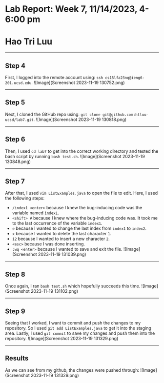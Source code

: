 # Lab Report: Week 7, 11/14/2023, 4-6:00 pm
# Hao Tri Luu

---
## Step 4

First, I logged into the remote account using: `ssh cs15lfa23nq@ieng6-201.ucsd.edu`.
![Image](Screenshot 2023-11-19 130752.png)

---

## Step 5
Next, I cloned the GitHub repo using: `git clone git@github.com:htluu-ucsd/lab7.git`.
![Image](Screenshot 2023-11-19 130818.png)

---
## Step 6
Then, I used `cd lab7` to get into the correct working directory and tested the bash script by running `bash test.sh`.
![Image](Screenshot 2023-11-19 130848.png)

---
## Step 7
After that, I used `vim ListExamples.java` to open the file to edit. Here, I used the following steps:

- `/index1 <enter>` because I knew the bug-inducing code was the variable named `index1`.
- `<shift> #` because I knew where the bug-inducing code was. It took me to the last occurrence of the variable `index1`.
- `e` because I wanted to change the last index from `index1` to `index2`.
- `x` because I wanted to delete the last character `1`.
- `i2` because I wanted to insert a new character `2`.
- `<esc>` because I was done inserting.
- `:wq <enter>` because I wanted to save and exit the file.
![Image](Screenshot 2023-11-19 131039.png)

---
## Step 8
Once again, I ran `bash test.sh` which hopefully succeeds this time.
![Image](Screenshot 2023-11-19 131102.png)

---
## Step 9
Seeing that I worked, I want to commit and push the changes to my repository. So I used `git add ListExamples.java` to get it into the staging area. Lastly, I used `git commit` to save my changes and push them into the repository.
![Image](Screenshot 2023-11-19 131329.png)

---
## Results
As we can see from my github, the changes were pushed through:
![Image](Screenshot 2023-11-19 131329.png)

